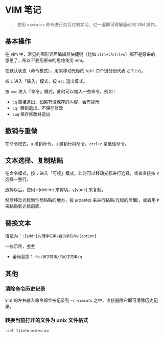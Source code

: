 # VIM 笔记

> 使用 `vimtutor` 命令进行交互式的学习，过一遍即可理解基础的 VIM 操作。

## 基本操作

在 vim 中，常见的图形界面编辑器快捷键（比如 `ctrl+c`/`ctrl+s`）都不是原来的意思了，所以不要用原来的思维使用 vim。

在默认状态（命令模式），用来移动光标的 `hjkl` 四个键分别代表 `左下上右`。

按 `i` 进入「插入」模式，按 `esc` 退出模式。

按 `esc` 进入「命令」模式，此时可以输入一些命令，例如：

- `:q` 直接退出，如果有没保存的内容，会有提示
- `:q!` 强制退出，不保存修改
- `:wq` 保存修改并退出

## 撤销与重做

在命令模式，`u` 撤销命令，`U` 撤销行内命令。`ctrl+r` 是重做命令。

## 文本选择、复制粘贴

在命令模式，按 `v` 进入「可视」模式，此时可以移动光标进行选择，或者直接按 `V` 选择一整行。

选择以后，使用 `d`(delete) 来剪切，`y`(yank) 来复制。

然后移动光标到你想粘贴的地方，按 `p`(paste) 来进行粘贴(光标的后面)，或者用 `P` 来粘贴到光标前面。

## 替换文本

语法为：`:[addr]s/源字符串/目的字符串/[option]`

一些示例，[参考](https://www.cnblogs.com/beenoisy/p/4046074.html)

- 全局替换：`:%s/源字符串/目的字符串/g`

## 其他

### 清除命令历史记录

vim 的左右输入命令都会被记录到 `~/.viminfo` 之中，直接删除它即可清除历史记录。

### 转换当前打开的文件为 unix 文件格式

```
:set fileformat=unix
```


